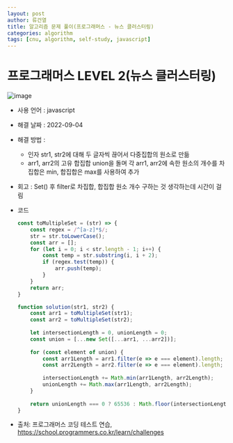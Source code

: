 ```yaml
---
layout: post
author: 류건열
title: 알고리즘 문제 풀이(프로그래머스 - 뉴스 클러스터링)
categories: algorithm
tags: [cnu, algorithm, self-study, javascript]
---
```


# 프로그래머스 LEVEL 2(뉴스 클러스터링)

  ![image](https://user-images.githubusercontent.com/34560965/188302600-4961fbee-0dc4-48f5-b34a-8da8556e7ffe.png)

  - 사용 언어 : javascript

  - 해결 날짜 : 2022-09-04

  - 해결 방법 :

    - 인자 str1, str2에 대해 두 글자씩 끊어서 다중집합의 원소로 만듦
    - arr1, arr2의 고유 합집합 union을 돌며 각 arr1, arr2에 속한 원소의 개수를 차집합은 min, 합집합은 max를 사용하여 추가

  - 회고 : Set() 후 filter로 차집합, 합집합 원소 개수 구하는 것 생각하는데 시간이 걸림

  - 코드

    ```javascript
    const toMultipleSet = (str) => {
        const regex = /^[a-z]*$/;
        str = str.toLowerCase();
        const arr = [];
        for (let i = 0; i < str.length - 1; i++) {
            const temp = str.substring(i, i + 2);
            if (regex.test(temp)) {
                arr.push(temp);
            }
        }
        return arr;
    }

    function solution(str1, str2) {
        const arr1 = toMultipleSet(str1);
        const arr2 = toMultipleSet(str2);
        
        let intersectionLength = 0, unionLength = 0;
        const union = [...new Set([...arr1, ...arr2])];
        
        for (const element of union) {
            const arr1Length = arr1.filter(e => e === element).length;
            const arr2Length = arr2.filter(e => e === element).length;
            
            intersectionLength += Math.min(arr1Length, arr2Length);
            unionLength += Math.max(arr1Length, arr2Length);
        }
        
        return unionLength === 0 ? 65536 : Math.floor(intersectionLength / unionLength * 65536);
    }
    ```
    
  - 출처: 프로그래머스 코딩 테스트 연습, https://school.programmers.co.kr/learn/challenges
